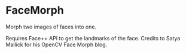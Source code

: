 # FaceMorph
Morph two images of faces into one.

Requires Face++ API to get the landmarks of the face.
Credits to Satya Mallick for his OpenCV Face Morph blog. 
